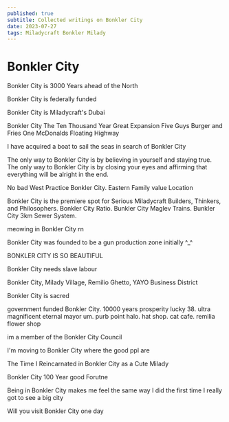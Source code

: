```yaml
---
published: true
subtitle: Collected writings on Bonkler City
date: 2023-07-27
tags: Miladycraft Bonkler Milady
---
```


# Bonkler City

Bonkler City is 3000 Years ahead of the North

Bonkler City is federally funded

Bonkler City is Miladycraft's Dubai

Bonkler City The Ten Thousand Year Great Expansion Five Guys Burger and Fries One McDonalds Floating Highway

I have acquired a boat to sail the seas in search of Bonkler City

The only way to Bonkler City is by believing in yourself and staying true. The only way to Bonkler City is by closing your eyes and affirming that everything will be alright in the end.

No bad West Practice Bonkler City. Eastern Family value Location

Bonkler City is the premiere spot for Serious Miladycraft Builders, Thinkers, and Philosophers. Bonkler City Ratio. Bunkler City Maglev Trains. Bunkler City 3km Sewer System. 

meowing in Bonkler City rn

Bonkler City was founded to be a gun production zone initially ^_^

BONKLER CITY IS SO BEAUTIFUL

Bonkler City needs slave labour

Bonkler City, Milady Village, Remilio Ghetto, YAYO Business District

Bonkler City is sacred

government funded Bonkler City. 10000 years prosperity lucky 38. ultra magnificent eternal mayor um. purb point halo. hat shop. cat cafe. remilia flower shop

im a member of the Bonkler City Council

I'm moving to Bonkler City where the good ppl are

The Time I Reincarnated in Bonkler City as a Cute Milady

Bonkler City 100 Year good Forutne

Being in Bonkler City makes me feel the same way I did the first time I really got to see a big city

Will you visit Bonkler City one day

